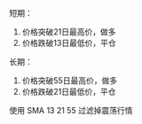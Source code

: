 短期：
1. 价格突破21日最高价，做多
2. 价格跌破13日最低价，平仓

长期：
1. 价格突破55日最高价，做多
2. 价格跌破21日最低价，平仓

使用 SMA 13 21 55 过滤掉震荡行情